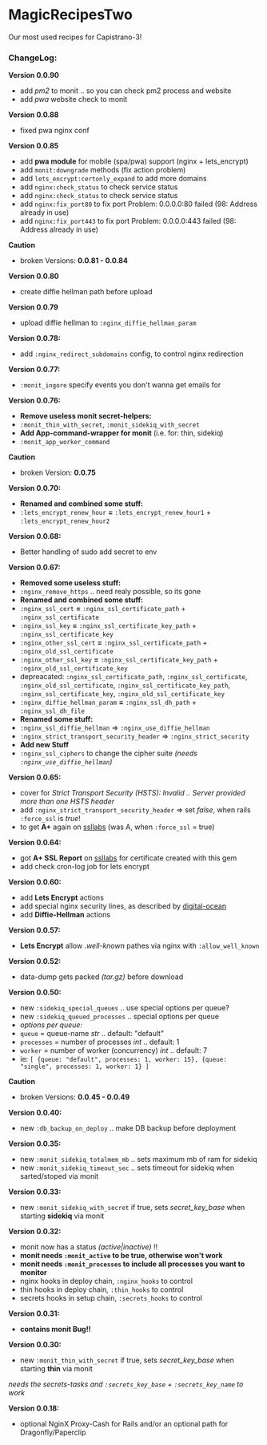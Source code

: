 # MagicRecipesTwo

Our most used recipes for Capistrano-3!


### ChangeLog:


**Version 0.0.90**
- add *pm2* to monit .. so you can check pm2 process and website
- add *pwa* website check to monit


**Version 0.0.88**
- fixed pwa nginx conf


**Version 0.0.85**
- add **pwa module** for mobile (spa/pwa) support (nginx + lets_encrypt)
- add `monit:downgrade` methods (fix action problem)
- add `lets_encrypt:certonly_expand` to add more domains
- add `nginx:check_status` to check service status
- add `nginx:check_status` to check service status
- add `nginx:fix_port80` to fix port Problem: 0.0.0.0:80 failed (98: Address already in use)
- add `nginx:fix_port443` to fix port Problem: 0.0.0.0:443 failed (98: Address already in use)


**Caution**
- broken Versions: **0.0.81 - 0.0.84**


**Version 0.0.80**
- create diffie hellman path before upload


**Version 0.0.79**
- upload diffie hellman to `:nginx_diffie_hellman_param`


**Version 0.0.78:**
- add `:nginx_redirect_subdomains` config, to control nginx redirection


**Version 0.0.77:**
- `:monit_ingore` specify events you don't wanna get emails for

**Version 0.0.76:**
- **Remove useless monit secret-helpers:**
- `:monit_thin_with_secret`, `:monit_sidekiq_with_secret`
- **Add App-command-wrapper for monit** (i.e. for: thin, sidekiq)
- `:monit_app_worker_command`
  

**Caution**
- broken Version: **0.0.75**
  

**Version 0.0.70:**
- **Renamed and combined some stuff:**
- `:lets_encrypt_renew_hour` **=** `:lets_encrypt_renew_hour1` + `:lets_encrypt_renew_hour2`
 

**Version 0.0.68:**
- Better handling of sudo add secret to env
 

**Version 0.0.67:**
- **Removed some useless stuff:**
- `:nginx_remove_https` .. need realy possible, so its gone
- **Renamed and combined some stuff:**
- `:nginx_ssl_cert` **=** `:nginx_ssl_certificate_path` + `:nginx_ssl_certificate`
- `:nginx_ssl_key` **=** `:nginx_ssl_certificate_key_path` + `:nginx_ssl_certificate_key`
- `:nginx_other_ssl_cert` **=** `:nginx_ssl_certificate_path` + `:nginx_old_ssl_certificate`
- `:nginx_other_ssl_key` **=** `:nginx_ssl_certificate_key_path` + `:nginx_old_ssl_certificate_key`
- depreacated: `:nginx_ssl_certificate_path`, `:nginx_ssl_certificate`, `:nginx_old_ssl_certificate`, `:nginx_ssl_certificate_key_path`, `:nginx_ssl_certificate_key`, `:nginx_old_ssl_certificate_key`
- `:nginx_diffie_hellman_param` **=** `:nginx_ssl_dh_path` + `:nginx_ssl_dh_file`
- **Renamed some stuff:**
- `:nginx_ssl_diffie_hellman` => `:nginx_use_diffie_hellman`
- `:nginx_strict_transport_security_header` => `:nginx_strict_security`
- **Add new Stuff**
- `:nginx_ssl_ciphers` to change the cipher suite *(needs `:nginx_use_diffie_hellman`)*
 

**Version 0.0.65:**
- cover for *Strict Transport Security (HSTS): Invalid .. Server provided more than one HSTS header*
- add `:nginx_strict_transport_security_header` => set *false*, when rails `:force_ssl` is *true*!
- to get **A+** again on [ssllabs](https://www.ssllabs.com/ssltest/analyze.html) (was A, when `:force_ssl` = true)
 

**Version 0.0.64:**
- got **A+ SSL Report** on [ssllabs](https://www.ssllabs.com/ssltest/analyze.html) for certificate created with this gem
- add check cron-log job for lets encrypt
 

**Version 0.0.60:**
- add **Lets Encrypt** actions
- add special nginx security lines, as described by [digital-ocean](https://www.digitalocean.com/community/tutorials/how-to-secure-nginx-with-let-s-encrypt-on-ubuntu-16-04)
- add **Diffie-Hellman** actions
 

**Version 0.0.57:**
- **Lets Encrypt** allow *.well-known* pathes via nginx with `:allow_well_known`
 

**Version 0.0.52:**
- data-dump gets packed *(tar.gz)* before download
 

**Version 0.0.50:**
- new `:sidekiq_special_queues` .. use special options per queue?
- new `:sidekiq_queued_processes` .. special options per queue
- *options per queue:*
- `queue`     = queue-name *str* .. default: "default"
- `processes` = number of processes *int* .. default: 1
- `worker`    = number of worker (concurrency) *int* .. default: 7
- ie: `[ {queue: "default", processes: 1, worker: 15}, {queue: "single", processes: 1, worker: 1} ]`
 

**Caution**
- broken Versions: **0.0.45 - 0.0.49**
 

**Version 0.0.40:**
- new `:db_backup_on_deploy` .. make DB backup before deployment
 

**Version 0.0.35:**
- new `:monit_sidekiq_totalmem_mb` .. sets maximum mb of ram for sidekiq
- new `:monit_sidekiq_timeout_sec` .. sets timeout for sidekiq when sarted/stoped via monit
 
 

**Version 0.0.33:**
- new `:monit_sidekiq_with_secret` if true, sets *secret_key_base* when starting **sidekiq** via monit
 
 

**Version 0.0.32:**
- monit now has a status *(active|inactive)* !!
- **monit needs `:monit_active` to be true, otherwise won't work**
- **monit needs `:monit_processes` to include all processes you want to monitor**
- nginx hooks in deploy chain, `:nginx_hooks` to control
- thin hooks in deploy chain, `:thin_hooks` to control
- secrets hooks in setup chain, `:secrets_hooks` to control
 
 

**Version 0.0.31:**
- **contains monit Bug!!**
 
 

**Version 0.0.30:**
- new `:monit_thin_with_secret` if true, sets *secret_key_base* when starting **thin** via monit

*needs the secrets-tasks and `:secrets_key_base` + `:secrets_key_name` to work*
 
 

**Version 0.0.18:**
- optional NginX Proxy-Cash for Rails and/or an optional path for Dragonfly/Paperclip
 
 